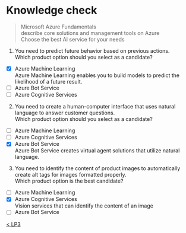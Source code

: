 # Knowledge check

> Microsoft Azure Fundamentals \
> describe core solutions and management tools on Azure \
> Choose the best AI service for your needs

1. You need to predict future behavior based on previous actions. \
Which product option should you select as a candidate?
- [X] Azure Machine Learning \
Azure Machine Learning enables you to build models to predict the likelihood of a future result.
- [ ] Azure Bot Service
- [ ] Azure Cognitive Services

2. You need to create a human-computer interface that uses natural language to answer customer questions. \
Which product option should you select as a candidate?
- [ ] Azure Machine Learning
- [ ] Azure Cognitive Services
- [X] Azure Bot Service \
Azure Bot Service creates virtual agent solutions that utilize natural language. 

3. You need to identify the content of product images to automatically create alt tags for images formatted properly. \
Which product option is the best candidate?
- [ ] Azure Machine Learning
- [X] Azure Cognitive Services \
Vision services that can identify the content of an image
- [ ] Azure Bot Service

[< LP3](3-lp-az-900.md)